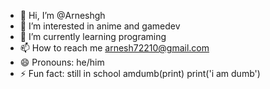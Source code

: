 - 👋 Hi, I’m @Arneshgh
- 👀 I’m interested in anime and gamedev
- 🌱 I’m currently learning programing
- 📫 How to reach me arnesh72210@gmail.com
- 😄 Pronouns: he/him
- ⚡ Fun fact: still in school 
amdumb(print)
print('i am dumb')
